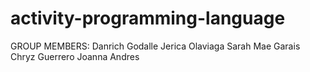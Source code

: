 # activity-programming-language

GROUP MEMBERS:
Danrich Godalle
Jerica Olaviaga
Sarah Mae Garais
Chryz Guerrero
Joanna Andres 
